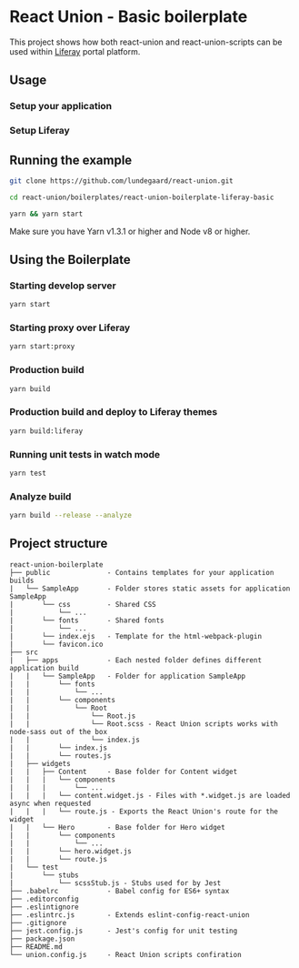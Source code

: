 # React Union - Basic boilerplate

This project shows how both react-union and react-union-scripts can be used within [Liferay](https://dev.liferay.com/) portal platform.

## Usage

### Setup your application

### Setup Liferay


## Running the example

```sh
git clone https://github.com/lundegaard/react-union.git

cd react-union/boilerplates/react-union-boilerplate-liferay-basic

yarn && yarn start
```

Make sure you have Yarn v1.3.1 or higher and Node v8 or higher.

## Using the Boilerplate

### Starting develop server

```sh
yarn start
```

### Starting proxy over Liferay

```sh
yarn start:proxy
```

### Production build

```sh
yarn build
```


### Production build and deploy to Liferay themes

```sh
yarn build:liferay
```


### Running unit tests in watch mode

```sh
yarn test
```

### Analyze build

```sh
yarn build --release --analyze
```

## Project structure

```
react-union-boilerplate
├── public 				- Contains templates for your application builds
|	└── SampleApp		- Folder stores static assets for application SampleApp
|		└── css			- Shared CSS
|			└── ...
|		└── fonts		- Shared fonts
|			└── ...
|		└── index.ejs 	- Template for the html-webpack-plugin
|		└── favicon.ico
├── src
|	├── apps			- Each nested folder defines different application build
|	|	└── SampleApp	- Folder for application SampleApp
|	|		└── fonts
|	|			└── ...
|	|		└── components
|	|			└── Root
|	|				└── Root.js
|	|				└── Root.scss - React Union scripts works with node-sass out of the box
|	|				└── index.js
|	|		└── index.js
|	|		└── routes.js
|	├── widgets
|	|	├── Content 	- Base folder for Content widget
|	|	|	└── components
|	|	|		└── ...
|	|	|	└── content.widget.js - Files with *.widget.js are loaded async when requested
|	|	|	└── route.js - Exports the React Union's route for the widget
|	|	└── Hero		- Base folder for Hero widget
|	|		└── components
|	|			└── ...
|	|		└── hero.widget.js
|	|		└── route.js
|	└──	test
|		└──	stubs
|			└──	scssStub.js - Stubs used for by Jest
├── .babelrc 			- Babel config for ES6+ syntax
├── .editorconfig
├── .eslintignore
├── .eslintrc.js 		- Extends eslint-config-react-union
├── .gitignore
├── jest.config.js 		- Jest's config for unit testing
├── package.json
├── README.md
└── union.config.js 	- React Union scripts confiration
```

